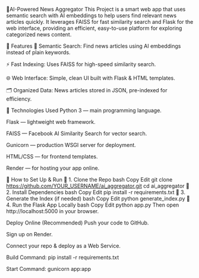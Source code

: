 🔗AI-Powered News Aggregator
 This Project is a smart web app that uses semantic search with AI embeddings to help users find relevant news articles quickly. It leverages FAISS for fast similarity search and Flask for the web interface, providing an efficient, easy-to-use platform for exploring categorized news content.

🔗 Features
🔎 Semantic Search: Find news articles using AI embeddings instead of plain keywords.

⚡ Fast Indexing: Uses FAISS for high-speed similarity search.

🌐 Web Interface: Simple, clean UI built with Flask & HTML templates.

🗂️ Organized Data: News articles stored in JSON, pre-indexed for efficiency.

🔗 Technologies Used
Python 3 — main programming language.

Flask — lightweight web framework.

FAISS — Facebook AI Similarity Search for vector search.

Gunicorn — production WSGI server for deployment.

HTML/CSS — for frontend templates.

Render — for hosting your app online.

🔗 How to Set Up & Run
🔹 1. Clone the Repo
bash
Copy
Edit
git clone https://github.com/YOUR_USERNAME/ai_aggregator.git
cd ai_aggregator
🔹 2. Install Dependencies
bash
Copy
Edit
pip install -r requirements.txt
🔹 3. Generate the Index (if needed)
bash
Copy
Edit
python generate_index.py
🔹 4. Run the Flask App Locally
bash
Copy
Edit
python app.py
Then open http://localhost:5000 in your browser.

 Deploy Online (Recommended)
Push your code to GitHub.

Sign up on Render.

Connect your repo & deploy as a Web Service.

Build Command: pip install -r requirements.txt

Start Command: gunicorn app:app

